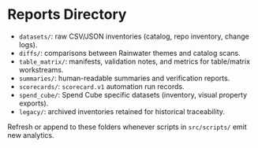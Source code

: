 ﻿# Reports Directory
- `datasets/`: raw CSV/JSON inventories (catalog, repo inventory, change logs).
- `diffs/`: comparisons between Rainwater themes and catalog scans.
- `table_matrix/`: manifests, validation notes, and metrics for table/matrix workstreams.
- `summaries/`: human-readable summaries and verification reports.
- `scorecards/`: `scorecard.v1` automation run records.
- `spend_cube/`: Spend Cube specific datasets (inventory, visual property exports).
- `legacy/`: archived inventories retained for historical traceability.

Refresh or append to these folders whenever scripts in `src/scripts/` emit new analytics.
